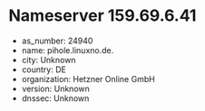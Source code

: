 # Nameserver 159.69.6.41

* as_number: 24940
* name: pihole.linuxno.de.
* city: Unknown
* country: DE
* organization: Hetzner Online GmbH
* version: Unknown
* dnssec: Unknown
